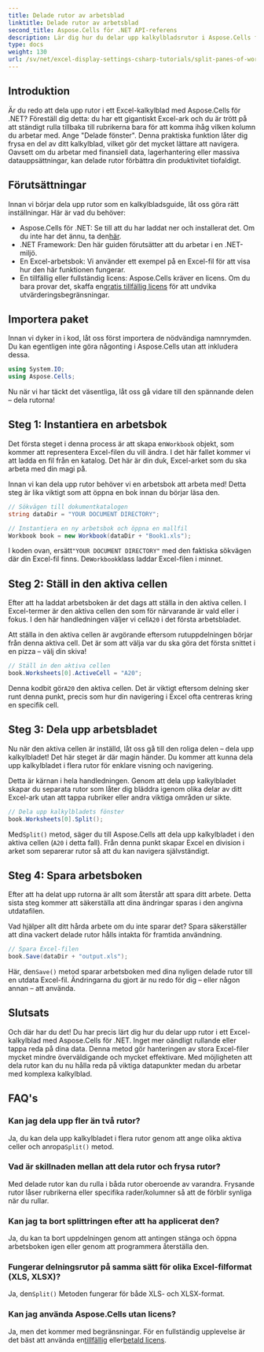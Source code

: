 ```yaml
---
title: Delade rutor av arbetsblad
linktitle: Delade rutor av arbetsblad
second_title: Aspose.Cells för .NET API-referens
description: Lär dig hur du delar upp kalkylbladsrutor i Aspose.Cells för .NET med vår steg-för-steg-guide. Förbättra Excel-filnavigering med denna enkla handledning.
type: docs
weight: 130
url: /sv/net/excel-display-settings-csharp-tutorials/split-panes-of-worksheet/
---
```

## Introduktion

Är du redo att dela upp rutor i ett Excel-kalkylblad med Aspose.Cells för .NET? Föreställ dig detta: du har ett gigantiskt Excel-ark och du är trött på att ständigt rulla tillbaka till rubrikerna bara för att komma ihåg vilken kolumn du arbetar med. Ange "Delade fönster". Denna praktiska funktion låter dig frysa en del av ditt kalkylblad, vilket gör det mycket lättare att navigera. Oavsett om du arbetar med finansiell data, lagerhantering eller massiva datauppsättningar, kan delade rutor förbättra din produktivitet tiofaldigt. 

## Förutsättningar

Innan vi börjar dela upp rutor som en kalkylbladsguide, låt oss göra rätt inställningar. Här är vad du behöver:

-  Aspose.Cells för .NET: Se till att du har laddat ner och installerat det. Om du inte har det ännu, ta den[här](https://releases.aspose.com/cells/net/).
- .NET Framework: Den här guiden förutsätter att du arbetar i en .NET-miljö.
- En Excel-arbetsbok: Vi använder ett exempel på en Excel-fil för att visa hur den här funktionen fungerar.
-  En tillfällig eller fullständig licens: Aspose.Cells kräver en licens. Om du bara provar det, skaffa en[gratis tillfällig licens](https://purchase.aspose.com/temporary-license/) för att undvika utvärderingsbegränsningar.

## Importera paket

Innan vi dyker in i kod, låt oss först importera de nödvändiga namnrymden. Du kan egentligen inte göra någonting i Aspose.Cells utan att inkludera dessa.

```csharp
using System.IO;
using Aspose.Cells;
```

Nu när vi har täckt det väsentliga, låt oss gå vidare till den spännande delen – dela rutorna!

## Steg 1: Instantiera en arbetsbok

 Det första steget i denna process är att skapa en`Workbook` objekt, som kommer att representera Excel-filen du vill ändra. I det här fallet kommer vi att ladda en fil från en katalog. Det här är din duk, Excel-arket som du ska arbeta med din magi på.

Innan vi kan dela upp rutor behöver vi en arbetsbok att arbeta med! Detta steg är lika viktigt som att öppna en bok innan du börjar läsa den.

```csharp
// Sökvägen till dokumentkatalogen
string dataDir = "YOUR DOCUMENT DIRECTORY";

// Instantiera en ny arbetsbok och öppna en mallfil
Workbook book = new Workbook(dataDir + "Book1.xls");
```

 I koden ovan, ersätt`"YOUR DOCUMENT DIRECTORY"` med den faktiska sökvägen där din Excel-fil finns. De`Workbook`klass laddar Excel-filen i minnet.

## Steg 2: Ställ in den aktiva cellen

 Efter att ha laddat arbetsboken är det dags att ställa in den aktiva cellen. I Excel-termer är den aktiva cellen den som för närvarande är vald eller i fokus. I den här handledningen väljer vi cell`A20` i det första arbetsbladet.

Att ställa in den aktiva cellen är avgörande eftersom rutuppdelningen börjar från denna aktiva cell. Det är som att välja var du ska göra det första snittet i en pizza – välj din skiva!

```csharp
// Ställ in den aktiva cellen
book.Worksheets[0].ActiveCell = "A20";
```

 Denna kodbit gör`A20` den aktiva cellen. Det är viktigt eftersom delning sker runt denna punkt, precis som hur din navigering i Excel ofta centreras kring en specifik cell.

## Steg 3: Dela upp arbetsbladet

Nu när den aktiva cellen är inställd, låt oss gå till den roliga delen – dela upp kalkylbladet! Det här steget är där magin händer. Du kommer att kunna dela upp kalkylbladet i flera rutor för enklare visning och navigering.

Detta är kärnan i hela handledningen. Genom att dela upp kalkylbladet skapar du separata rutor som låter dig bläddra igenom olika delar av ditt Excel-ark utan att tappa rubriker eller andra viktiga områden ur sikte.

```csharp
// Dela upp kalkylbladets fönster
book.Worksheets[0].Split();
```

 Med`Split()` metod, säger du till Aspose.Cells att dela upp kalkylbladet i den aktiva cellen (`A20` i detta fall). Från denna punkt skapar Excel en division i arket som separerar rutor så att du kan navigera självständigt.

## Steg 4: Spara arbetsboken

Efter att ha delat upp rutorna är allt som återstår att spara ditt arbete. Detta sista steg kommer att säkerställa att dina ändringar sparas i den angivna utdatafilen.

Vad hjälper allt ditt hårda arbete om du inte sparar det? Spara säkerställer att dina vackert delade rutor hålls intakta för framtida användning.

```csharp
// Spara Excel-filen
book.Save(dataDir + "output.xls");
```

 Här, den`Save()` metod sparar arbetsboken med dina nyligen delade rutor till en utdata Excel-fil. Ändringarna du gjort är nu redo för dig – eller någon annan – att använda.

## Slutsats

Och där har du det! Du har precis lärt dig hur du delar upp rutor i ett Excel-kalkylblad med Aspose.Cells för .NET. Inget mer oändligt rullande eller tappa reda på dina data. Denna metod gör hanteringen av stora Excel-filer mycket mindre överväldigande och mycket effektivare. Med möjligheten att dela rutor kan du nu hålla reda på viktiga datapunkter medan du arbetar med komplexa kalkylblad.

## FAQ's

### Kan jag dela upp fler än två rutor?  
 Ja, du kan dela upp kalkylbladet i flera rutor genom att ange olika aktiva celler och anropa`Split()` metod.

### Vad är skillnaden mellan att dela rutor och frysa rutor?  
Med delade rutor kan du rulla i båda rutor oberoende av varandra. Frysande rutor låser rubrikerna eller specifika rader/kolumner så att de förblir synliga när du rullar.

### Kan jag ta bort splittringen efter att ha applicerat den?  
Ja, du kan ta bort uppdelningen genom att antingen stänga och öppna arbetsboken igen eller genom att programmera återställa den.

### Fungerar delningsrutor på samma sätt för olika Excel-filformat (XLS, XLSX)?  
 Ja, den`Split()` Metoden fungerar för både XLS- och XLSX-format.

### Kan jag använda Aspose.Cells utan licens?  
 Ja, men det kommer med begränsningar. För en fullständig upplevelse är det bäst att använda en[tillfällig](https://purchase.aspose.com/temporary-license/) eller[betald licens](https://purchase.aspose.com/buy).